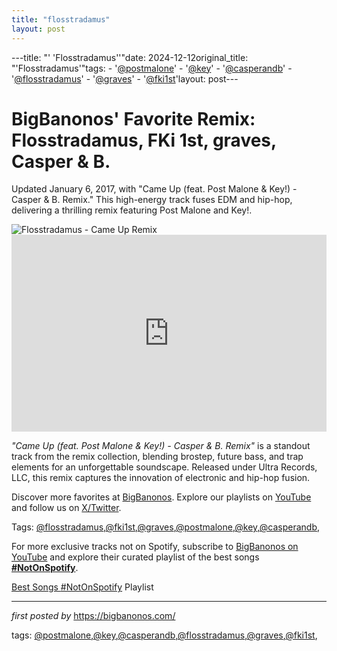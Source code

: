 ```yaml
---
title: "flosstradamus"
layout: post
---
```

---title: "' 'Flosstradamus''"date: 2024-12-12original_title: "'Flosstradamus'"tags:  - '[@postmalone](/tags/postmalone/)'  - '[@key](/tags/key/)'  - '[@casperandb](/tags/casperandb/)'  - '[@flosstradamus](/tags/flosstradamus/)'  - '[@graves](/tags/graves/)'  - '[@fki1st](/tags/fki1st/)'layout: post---<!-- Post Title --><h1 >BigBanonos' Favorite Remix: Flosstradamus, FKi 1st, graves, Casper & B.</h1> <!-- Introductory Text --><p >Updated January 6, 2017, with "Came Up (feat. Post Malone & Key!) - Casper & B. Remix." This high-energy track fuses EDM and hip-hop, delivering a thrilling remix featuring Post Malone and Key!.</p> <!-- Featured Image --><div > <img src="https://discotech.me/wp-content/uploads/2020/04/flosstadamus.jpg" alt="Flosstradamus - Came Up Remix" /></div> <!-- YouTube Video Embed --><div > <iframe width="100%" height="315" src="https://www.youtube.com/embed/hWZynQ3Egus" title="Flosstradamus, Fki1st & graves - Came Up feat. Post Malone & Key! (Casper & B. Remix) [Cover Art]" frameborder="0" allow="accelerometer; autoplay; encrypted-media; gyroscope; picture-in-picture; web-share" referrerpolicy="strict-origin-when-cross-origin" allowfullscreen></iframe></div> <!-- Song Information --><div > <p><em>"Came Up (feat. Post Malone & Key!) - Casper & B. Remix"</em> is a standout track from the remix collection, blending brostep, future bass, and trap elements for an unforgettable soundscape. Released under Ultra Records, LLC, this remix captures the innovation of electronic and hip-hop fusion.</p></div> <!-- Footer Links --><div > <p>Discover more favorites at <a href="https://bigbanonos.com/" target="_blank">BigBanonos</a>. Explore our playlists on <a href="https://www.youtube.com/[@BigBanonos](/tags/BigBanonos/)" target="_blank">YouTube</a> and follow us on <a href="https://x.com/bigbanonos" target="_blank">X/Twitter</a>.</p></div> <!-- Tags --><p >Tags: [@flosstradamus](/tags/flosstradamus/),[@fki1st](/tags/fki1st/),[@graves](/tags/graves/),[@postmalone](/tags/postmalone/),[@key](/tags/key/),[@casperandb](/tags/casperandb/),</p><!--Subscribe and Playlist Links--><div>    <p>For more exclusive tracks not on Spotify, subscribe to <a href="https://www.youtube.com/[@BigBanonos](/tags/BigBanonos/)" target="_blank">BigBanonos on YouTube</a> and explore their curated playlist of the best songs <strong>[#NotOnSpotify](/tags/NotOnSpotify/)</strong>.</p>    <p><a href="https://www.youtube.com/playlist?list=PLtuNtuTatqI0kFahUCbtbfenC_ET5O_tr" target="_blank">Best Songs [#NotOnSpotify](/tags/NotOnSpotify/) Playlist<br /></a></p></div><hr /><p><em>first posted by</em> <a href="https://bigbanonos.com/" rel="noopener" target="_new">https://bigbanonos.com/</a></p><p>tags: [@postmalone](/tags/postmalone/),[@key](/tags/key/),[@casperandb](/tags/casperandb/),[@flosstradamus](/tags/flosstradamus/),[@graves](/tags/graves/),[@fki1st](/tags/fki1st/),</p>